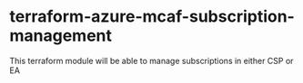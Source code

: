 # terraform-azure-mcaf-subscription-management
This terraform module will be able to manage subscriptions in either CSP or EA
